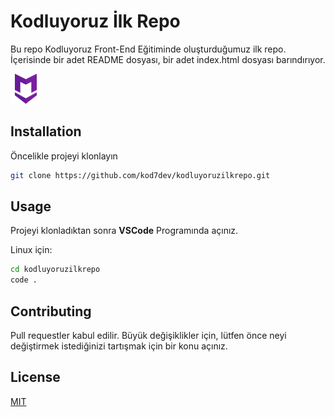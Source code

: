 # Kodluyoruz İlk Repo
Bu repo Kodluyoruz Front-End Eğitiminde oluşturduğumuz ilk repo. İçerisinde bir adet README dosyası, bir adet index.html dosyası barındırıyor. 

![Kodluyoruz](https://github.com/adam-p/markdown-here/raw/master/src/common/images/icon48.png "kod7dev logo")

## Installation
Öncelikle projeyi klonlayın

```bash
git clone https://github.com/kod7dev/kodluyoruzilkrepo.git
```

## Usage
Projeyi klonladıktan sonra **VSCode** Programında açınız.

Linux için:

```bash
cd kodluyoruzilkrepo
code .
```

## Contributing
Pull requestler kabul edilir. Büyük değişiklikler için, lütfen önce neyi değiştirmek istediğinizi tartışmak için bir konu açınız.

## License
[MIT](https://opensource.org/licenses/MIT)